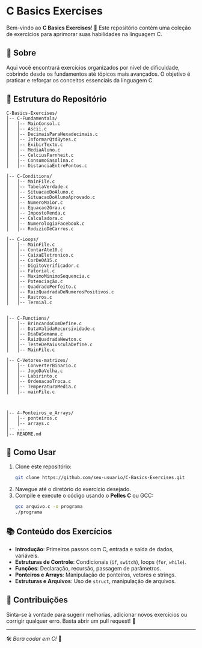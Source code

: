 # C Basics Exercises

Bem-vindo ao **C Basics Exercises**! 🚀 Este repositório contém uma coleção de exercícios para aprimorar suas habilidades na linguagem C.

## 📌 Sobre

Aqui você encontrará exercícios organizados por nível de dificuldade, cobrindo desde os fundamentos até tópicos mais avançados. O objetivo é praticar e reforçar os conceitos essenciais da linguagem C.

## 📂 Estrutura do Repositório

```
C-Basics-Exercises/
│-- C-Fundamentals/
│   │-- MainConsol.c
│   │-- Ascii.c
│   │-- DecimaisParaHexadecimais.c
│   │-- InformarQtdBytes.c
│   │-- ExibirTexto.c
│   │-- MediaAluno.c
│   │-- CelciusFarnheit.c
│   |-- ConsumoGasolina.c
│   │-- DistanciaEntrePontos.c

│-- C-Conditions/
│   │-- MainFile.c
│   │-- TabelaVerdade.c
│   │-- SituacaoDoAluno.c
│   │-- SituacaoDoAlunoAprovado.c
│   │-- NumeroMaior.c
│   │-- Equacao2Grau.c
│   │-- ImpostoRenda.c
│   │-- Calculadora.c
│   │-- NumerologiaFacebook.c
│   │-- RodizioDeCarros.c

│-- C-Loops/
│   │-- MainFile.c
│   │-- ContarAte10.c
│   │-- CaixaEletronico.c
│   │-- CorDe0A15.c
│   │-- DigitoVerificador.c
│   │-- Fatorial.c
│   │-- MaximoMinimoSequencia.c
│   │-- Potenciação.c
│   │-- QuadradoPerfeito.c
│   │-- RaizQuadradaDeNumerosPositivos.c
│   │-- Rastros.c
│   │-- Termial.c


│-- C-Functions/
│   │-- BrincandoComDefine.c
│   │-- DataValidaRecursividade.c
│   │-- DiaDaSemana.c
│   │-- RaizQuadradaNewton.c
│   │-- TesteDeMaiusculaDefine.c
│   │-- MainFile.c

│-- C-Vetores-matrizes/
│   │-- ConverterBinario.c
│   │-- JogoDaVelha.c
│   │-- Labirinto.c
│   │-- OrdenacaoTroca.c
│   │-- TemperaturaMedia.c
│   │-- mainFile.c



│-- 4-Ponteiros_e_Arrays/
│   │-- ponteiros.c
│   │-- arrays.c
│-- ...
│-- README.md
```

## 🏁 Como Usar

1. Clone este repositório:
   ```sh
   git clone https://github.com/seu-usuario/C-Basics-Exercises.git
   ```
2. Navegue até o diretório do exercício desejado.
3. Compile e execute o código usando o **Pelles C** ou GCC:
   ```sh
   gcc arquivo.c -o programa
   ./programa
   ```

## 📚 Conteúdo dos Exercícios

- **Introdução**: Primeiros passos com C, entrada e saída de dados, variáveis.
- **Estruturas de Controle**: Condicionais (`if`, `switch`), loops (`for`, `while`).
- **Funções**: Declaração, recursão, passagem de parâmetros.
- **Ponteiros e Arrays**: Manipulação de ponteiros, vetores e strings.
- **Estruturas e Arquivos**: Uso de `struct`, manipulação de arquivos.

## 🎯 Contribuições

Sinta-se à vontade para sugerir melhorias, adicionar novos exercícios ou corrigir qualquer erro. Basta abrir um pull request! 🤝

---

🛠️ _Bora codar em C!_ 🚀

